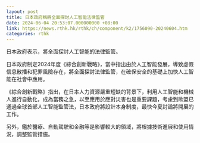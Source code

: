 ```yaml
---
layout: post
title: 日本政府稱將全面探討人工智能法律監管
date: 2024-06-04 20:53:07.000000000 +08:00
link: https://news.rthk.hk/rthk/ch/component/k2/1756090-20240604.htm
categories: rthk
---
```


日本政府表示，將全面探討人工智能的法律監管。

日本政府制定2024年度《綜合創新戰略》，當中指出由於人工智能發展，導致虛假信息散播和犯罪風險存在，將全面探討法律監管，在確保安全的基礎上加快人工智能在社會中應用。

《綜合創新戰略》指出，在日本人力資源嚴重短缺的背景下，利用人工智能和機械人進行自動化，成為當務之急，以至應用於應對災害也是重要課題，考慮到歐盟已通過全球首部人工智能監管法，日本政府將設計本身制度，最快今夏討論將開展的工作。

另外，鑑於醫療、自動駕駛和金融等是影響較大的領域，將根據技術進展和使用情況，調整監管措施。
